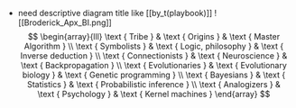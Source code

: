 - need descriptive diagram title like [[by_t(playbook)]]
![[Broderick_Apx_BI.png]]
$$
\begin{array}{lll}
\text { Tribe } & \text { Origins } & \text { Master Algorithm } \\
\text { Symbolists } & \text { Logic, philosophy } & \text { Inverse deduction } \\
\text { Connectionists } & \text { Neuroscience } & \text { Backpropagation } \\
\text { Evolutionaries } & \text { Evolutionary biology } & \text { Genetic programming } \\
\text { Bayesians } & \text { Statistics } & \text { Probabilistic inference } \\
\text { Analogizers } & \text { Psychology } & \text { Kernel machines }
\end{array}
$$